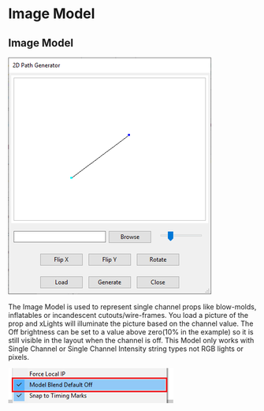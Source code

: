 # Image Model

## Image Model

![Image Model](../../../.gitbook/assets/image%20%28547%29.png)

The Image Model is used to represent single channel props like blow-molds, inflatables or incandescent cutouts/wire-frames. You load a picture of the prop and xLights will illuminate the picture based on the channel value. The Off brightness can be set to a value above zero\(10% in the example\) so it is still visible in the layout when the channel is off. This Model only works with Single Channel or Single Channel Intensity string types not RGB lights or pixels.

![Image Model Settings](../../../.gitbook/assets/image%20%2835%29.png)

